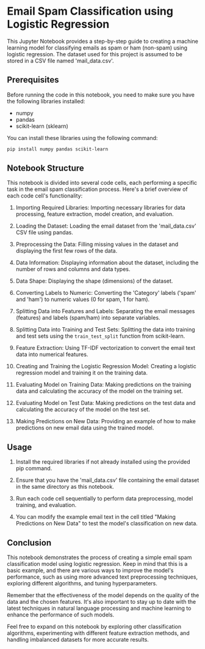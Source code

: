# Email Spam Classification using Logistic Regression

This Jupyter Notebook provides a step-by-step guide to creating a machine learning model for classifying emails as spam or ham (non-spam) using logistic regression. The dataset used for this project is assumed to be stored in a CSV file named 'mail_data.csv'.

## Prerequisites

Before running the code in this notebook, you need to make sure you have the following libraries installed:

- numpy
- pandas
- scikit-learn (sklearn)

You can install these libraries using the following command:

```bash
pip install numpy pandas scikit-learn
```

## Notebook Structure

This notebook is divided into several code cells, each performing a specific task in the email spam classification process. Here's a brief overview of each code cell's functionality:

1. Importing Required Libraries: Importing necessary libraries for data processing, feature extraction, model creation, and evaluation.

2. Loading the Dataset: Loading the email dataset from the 'mail_data.csv' CSV file using pandas.

3. Preprocessing the Data: Filling missing values in the dataset and displaying the first few rows of the data.

4. Data Information: Displaying information about the dataset, including the number of rows and columns and data types.

5. Data Shape: Displaying the shape (dimensions) of the dataset.

6. Converting Labels to Numeric: Converting the 'Category' labels ('spam' and 'ham') to numeric values (0 for spam, 1 for ham).

7. Splitting Data into Features and Labels: Separating the email messages (features) and labels (spam/ham) into separate variables.

8. Splitting Data into Training and Test Sets: Splitting the data into training and test sets using the `train_test_split` function from scikit-learn.

9. Feature Extraction: Using TF-IDF vectorization to convert the email text data into numerical features.

10. Creating and Training the Logistic Regression Model: Creating a logistic regression model and training it on the training data.

11. Evaluating Model on Training Data: Making predictions on the training data and calculating the accuracy of the model on the training set.

12. Evaluating Model on Test Data: Making predictions on the test data and calculating the accuracy of the model on the test set.

13. Making Predictions on New Data: Providing an example of how to make predictions on new email data using the trained model.

## Usage

1. Install the required libraries if not already installed using the provided pip command.

2. Ensure that you have the 'mail_data.csv' file containing the email dataset in the same directory as this notebook.

3. Run each code cell sequentially to perform data preprocessing, model training, and evaluation.

4. You can modify the example email text in the cell titled "Making Predictions on New Data" to test the model's classification on new data.

## Conclusion

This notebook demonstrates the process of creating a simple email spam classification model using logistic regression. Keep in mind that this is a basic example, and there are various ways to improve the model's performance, such as using more advanced text preprocessing techniques, exploring different algorithms, and tuning hyperparameters.

Remember that the effectiveness of the model depends on the quality of the data and the chosen features. It's also important to stay up to date with the latest techniques in natural language processing and machine learning to enhance the performance of such models.

Feel free to expand on this notebook by exploring other classification algorithms, experimenting with different feature extraction methods, and handling imbalanced datasets for more accurate results.
